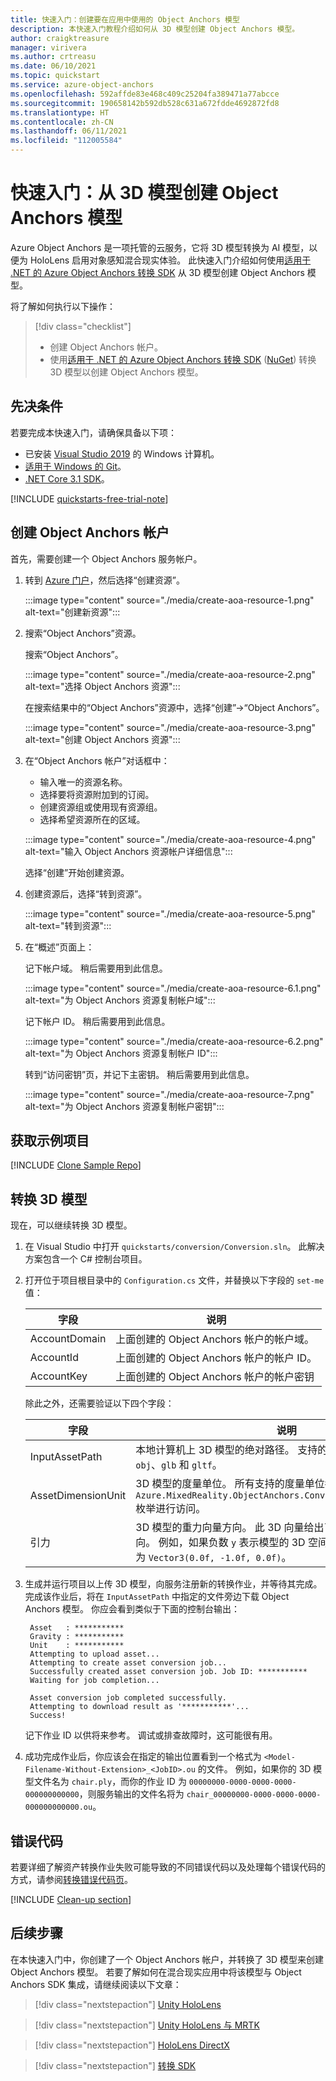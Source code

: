 ```yaml
---
title: 快速入门：创建要在应用中使用的 Object Anchors 模型
description: 本快速入门教程介绍如何从 3D 模型创建 Object Anchors 模型。
author: craigktreasure
manager: virivera
ms.author: crtreasu
ms.date: 06/10/2021
ms.topic: quickstart
ms.service: azure-object-anchors
ms.openlocfilehash: 592affde83e468c409c25204fa389471a77abcce
ms.sourcegitcommit: 190658142b592db528c631a672fdde4692872fd8
ms.translationtype: HT
ms.contentlocale: zh-CN
ms.lasthandoff: 06/11/2021
ms.locfileid: "112005584"
---
```

# <a name="quickstart-create-an-object-anchors-model-from-a-3d-model"></a>快速入门：从 3D 模型创建 Object Anchors 模型

Azure Object Anchors 是一项托管的云服务，它将 3D 模型转换为 AI 模型，以便为 HoloLens 启用对象感知混合现实体验。 此快速入门介绍如何使用[适用于 .NET 的 Azure Object Anchors 转换 SDK](/dotnet/api/overview/azure/mixedreality.objectanchors.conversion-readme-pre) 从 3D 模型创建 Object Anchors 模型。

将了解如何执行以下操作：

> [!div class="checklist"]
> * 创建 Object Anchors 帐户。
> * 使用[适用于 .NET 的 Azure Object Anchors 转换 SDK](/dotnet/api/overview/azure/mixedreality.objectanchors.conversion-readme-pre) ([NuGet](https://www.nuget.org/packages/Azure.MixedReality.ObjectAnchors.Conversion/)) 转换 3D 模型以创建 Object Anchors 模型。

## <a name="prerequisites"></a>先决条件

若要完成本快速入门，请确保具备以下项：

* 已安装 <a href="https://www.visualstudio.com/downloads/" target="_blank">Visual Studio 2019</a> 的 Windows 计算机。
* <a href="https://git-scm.com" target="_blank">适用于 Windows 的 Git</a>。
* <a href="https://dotnet.microsoft.com/download/dotnet-core/3.1">.NET Core 3.1 SDK</a>。

[!INCLUDE [quickstarts-free-trial-note](../../../includes/quickstarts-free-trial-note.md)]

## <a name="create-an-object-anchors-account"></a>创建 Object Anchors 帐户

首先，需要创建一个 Object Anchors 服务帐户。

1. 转到 [Azure 门户](https://portal.azure.com/)，然后选择“创建资源”。

   :::image type="content" source="./media/create-aoa-resource-1.png" alt-text="创建新资源":::

2. 搜索“Object Anchors”资源。

   搜索“Object Anchors”。

   :::image type="content" source="./media/create-aoa-resource-2.png" alt-text="选择 Object Anchors 资源":::

   在搜索结果中的“Object Anchors”资源中，选择“创建”->“Object Anchors”。

   :::image type="content" source="./media/create-aoa-resource-3.png" alt-text="创建 Object Anchors 资源":::

3. 在“Object Anchors 帐户”对话框中：
    * 输入唯一的资源名称。
    * 选择要将资源附加到的订阅。
    * 创建资源组或使用现有资源组。
    * 选择希望资源所在的区域。

    :::image type="content" source="./media/create-aoa-resource-4.png" alt-text="输入 Object Anchors 资源帐户详细信息":::

    选择“创建”开始创建资源。

4. 创建资源后，选择“转到资源”。

   :::image type="content" source="./media/create-aoa-resource-5.png" alt-text="转到资源":::

5. 在“概述”页面上：

   记下帐户域。 稍后需要用到此信息。

   :::image type="content" source="./media/create-aoa-resource-6.1.png" alt-text="为 Object Anchors 资源复制帐户域":::

   记下帐户 ID。 稍后需要用到此信息。

   :::image type="content" source="./media/create-aoa-resource-6.2.png" alt-text="为 Object Anchors 资源复制帐户 ID":::

   转到“访问密钥”页，并记下主密钥。 稍后需要用到此信息。

   :::image type="content" source="./media/create-aoa-resource-7.png" alt-text="为 Object Anchors 资源复制帐户密钥":::

## <a name="get-the-sample-project"></a>获取示例项目

[!INCLUDE [Clone Sample Repo](../../../includes/object-anchors-clone-sample-repository.md)]

## <a name="convert-a-3d-model"></a>转换 3D 模型

现在，可以继续转换 3D 模型。

1. 在 Visual Studio 中打开 `quickstarts/conversion/Conversion.sln`。 此解决方案包含一个 C# 控制台项目。

2. 打开位于项目根目录中的 `Configuration.cs` 文件，并替换以下字段的 `set-me` 值：

   | 字段         | 说明                                                         |
   |---------------|---------------------------------------------------------------------|
   | AccountDomain | 上面创建的 Object Anchors 帐户的帐户域。 |
   | AccountId     | 上面创建的 Object Anchors 帐户的帐户 ID。     |
   | AccountKey    | 上面创建的 Object Anchors 帐户的帐户密钥     |

   除此之外，还需要验证以下四个字段：

    | 字段                    | 说明                       |
    | ---                      | ---                               |
    | InputAssetPath           | 本地计算机上 3D 模型的绝对路径。 支持的文件格式为 `fbx`、`ply`、`obj`、`glb` 和 `gltf`。 |
    | AssetDimensionUnit       | 3D 模型的度量单位。 所有支持的度量单位都可以使用 `Azure.MixedReality.ObjectAnchors.Conversion.AssetLengthUnit` 枚举进行访问。 |
    | 引力                  | 3D 模型的重力向量方向。 此 3D 向量给出了模型坐标系中的向下方向。 例如，如果负数 `y` 表示模型的 3D 空间中的向下方向，则此值为 `Vector3(0.0f, -1.0f, 0.0f)`。 |

3. 生成并运行项目以上传 3D 模型，向服务注册新的转换作业，并等待其完成。 完成该作业后，将在 `InputAssetPath` 中指定的文件旁边下载 Object Anchors 模型。 你应会看到类似于下面的控制台输出：

   ```shell
    Asset   : ***********
    Gravity : ***********
    Unit    : ***********
    Attempting to upload asset...
    Attempting to create asset conversion job...
    Successfully created asset conversion job. Job ID: ***********
    Waiting for job completion...

    Asset conversion job completed successfully.
    Attempting to download result as '***********'...
    Success!
   ```

   记下作业 ID 以供将来参考。 调试或排查故障时，这可能很有用。

4. 成功完成作业后，你应该会在指定的输出位置看到一个格式为 `<Model-Filename-Without-Extension>_<JobID>.ou` 的文件。 例如，如果你的 3D 模型文件名为 `chair.ply`，而你的作业 ID 为 `00000000-0000-0000-0000-000000000000`，则服务输出的文件名将为 `chair_00000000-0000-0000-0000-000000000000.ou`。

## <a name="error-codes"></a>错误代码
若要详细了解资产转换作业失败可能导致的不同错误代码以及处理每个错误代码的方式，请参阅[转换错误代码页](..\model-conversion-error-codes.md)。

[!INCLUDE [Clean-up section](../../../includes/clean-up-section-portal.md)]

## <a name="next-steps"></a>后续步骤

在本快速入门中，你创建了一个 Object Anchors 帐户，并转换了 3D 模型来创建 Object Anchors 模型。 若要了解如何在混合现实应用中将该模型与 Object Anchors SDK 集成，请继续阅读以下文章：

> [!div class="nextstepaction"]
> [Unity HoloLens](get-started-unity-hololens.md)

> [!div class="nextstepaction"]
> [Unity HoloLens 与 MRTK](get-started-unity-hololens-mrtk.md)

> [!div class="nextstepaction"]
> [HoloLens DirectX](get-started-hololens-directx.md)

> [!div class="nextstepaction"]
> [转换 SDK](/dotnet/api/overview/azure/mixedreality.objectanchors.conversion-readme-pre)
